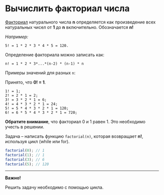 # Вычислить факториал числа

[Факториал](https://ru.wikipedia.org/wiki/Факториал) натурального числа __n__ определяется как произведение всех натуральных чисел от __1__ до __n__ включительно.
Обозначается __n!__

*Например:*

`5! = 1 * 2 * 3 * 4 * 5 = 120.`

Определение факториала можно записать как:

`
n! = 1 * 2 * 3*...*(n-2) * (n-1) * n
`

Примеры значений для разных `n`:

Принято, что __0! = 1__.
```
1! = 1;
2! = 2 * 1 = 2;
3! = 3 * 2 * 1 = 6;
4! = 4 * 3 * 2 * 1 = 24;
5! = 5 * 4 * 3 * 2 * 1 = 120;
6! = 6 * 5 * 4 * 3 * 2 * 1 = 720; 
```
**Обратите внимание**, что факториал 0 и 1 равен 1. 
Это необходимо учесть в решении.

Задача – написать функцию `factorial(n)`, которая возвращает __n!__, используя цикл (while или for).

```js
factorial(0); // 1
factorial(1); // 1
factorial(3); // 6
factorial(5); // 120
```
***
__Важно!__

Решить задачу необходимо с помощью цикла.
